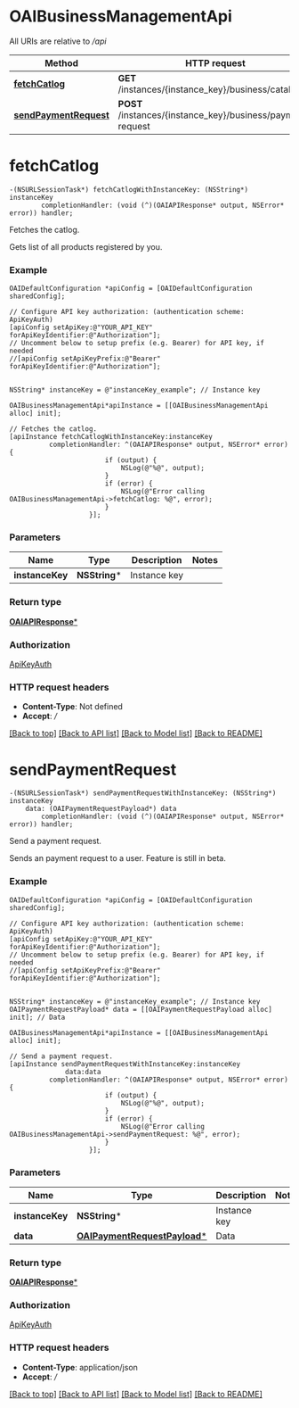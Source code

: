 # OAIBusinessManagementApi

All URIs are relative to */api*

Method | HTTP request | Description
------------- | ------------- | -------------
[**fetchCatlog**](OAIBusinessManagementApi.md#fetchcatlog) | **GET** /instances/{instance_key}/business/catalog | Fetches the catlog.
[**sendPaymentRequest**](OAIBusinessManagementApi.md#sendpaymentrequest) | **POST** /instances/{instance_key}/business/payment-request | Send a payment request.


# **fetchCatlog**
```objc
-(NSURLSessionTask*) fetchCatlogWithInstanceKey: (NSString*) instanceKey
        completionHandler: (void (^)(OAIAPIResponse* output, NSError* error)) handler;
```

Fetches the catlog.

Gets list of all products registered by you.

### Example
```objc
OAIDefaultConfiguration *apiConfig = [OAIDefaultConfiguration sharedConfig];

// Configure API key authorization: (authentication scheme: ApiKeyAuth)
[apiConfig setApiKey:@"YOUR_API_KEY" forApiKeyIdentifier:@"Authorization"];
// Uncomment below to setup prefix (e.g. Bearer) for API key, if needed
//[apiConfig setApiKeyPrefix:@"Bearer" forApiKeyIdentifier:@"Authorization"];


NSString* instanceKey = @"instanceKey_example"; // Instance key

OAIBusinessManagementApi*apiInstance = [[OAIBusinessManagementApi alloc] init];

// Fetches the catlog.
[apiInstance fetchCatlogWithInstanceKey:instanceKey
          completionHandler: ^(OAIAPIResponse* output, NSError* error) {
                        if (output) {
                            NSLog(@"%@", output);
                        }
                        if (error) {
                            NSLog(@"Error calling OAIBusinessManagementApi->fetchCatlog: %@", error);
                        }
                    }];
```

### Parameters

Name | Type | Description  | Notes
------------- | ------------- | ------------- | -------------
 **instanceKey** | **NSString***| Instance key | 

### Return type

[**OAIAPIResponse***](OAIAPIResponse.md)

### Authorization

[ApiKeyAuth](../README.md#ApiKeyAuth)

### HTTP request headers

 - **Content-Type**: Not defined
 - **Accept**: */*

[[Back to top]](#) [[Back to API list]](../README.md#documentation-for-api-endpoints) [[Back to Model list]](../README.md#documentation-for-models) [[Back to README]](../README.md)

# **sendPaymentRequest**
```objc
-(NSURLSessionTask*) sendPaymentRequestWithInstanceKey: (NSString*) instanceKey
    data: (OAIPaymentRequestPayload*) data
        completionHandler: (void (^)(OAIAPIResponse* output, NSError* error)) handler;
```

Send a payment request.

Sends an payment request to a user. Feature is still in beta.

### Example
```objc
OAIDefaultConfiguration *apiConfig = [OAIDefaultConfiguration sharedConfig];

// Configure API key authorization: (authentication scheme: ApiKeyAuth)
[apiConfig setApiKey:@"YOUR_API_KEY" forApiKeyIdentifier:@"Authorization"];
// Uncomment below to setup prefix (e.g. Bearer) for API key, if needed
//[apiConfig setApiKeyPrefix:@"Bearer" forApiKeyIdentifier:@"Authorization"];


NSString* instanceKey = @"instanceKey_example"; // Instance key
OAIPaymentRequestPayload* data = [[OAIPaymentRequestPayload alloc] init]; // Data

OAIBusinessManagementApi*apiInstance = [[OAIBusinessManagementApi alloc] init];

// Send a payment request.
[apiInstance sendPaymentRequestWithInstanceKey:instanceKey
              data:data
          completionHandler: ^(OAIAPIResponse* output, NSError* error) {
                        if (output) {
                            NSLog(@"%@", output);
                        }
                        if (error) {
                            NSLog(@"Error calling OAIBusinessManagementApi->sendPaymentRequest: %@", error);
                        }
                    }];
```

### Parameters

Name | Type | Description  | Notes
------------- | ------------- | ------------- | -------------
 **instanceKey** | **NSString***| Instance key | 
 **data** | [**OAIPaymentRequestPayload***](OAIPaymentRequestPayload.md)| Data | 

### Return type

[**OAIAPIResponse***](OAIAPIResponse.md)

### Authorization

[ApiKeyAuth](../README.md#ApiKeyAuth)

### HTTP request headers

 - **Content-Type**: application/json
 - **Accept**: */*

[[Back to top]](#) [[Back to API list]](../README.md#documentation-for-api-endpoints) [[Back to Model list]](../README.md#documentation-for-models) [[Back to README]](../README.md)

